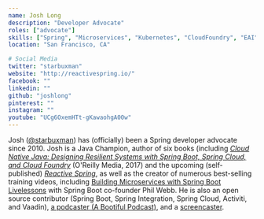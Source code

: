 ```yaml
---
name: Josh Long
description: "Developer Advocate"
roles: ["advocate"]
skills: ["Spring", "Microservices", "Kubernetes", "CloudFoundry", "EAI", "Cloud Computing", "YAML"]
location: "San Francisco, CA"

# Social Media 
twitter: "starbuxman"
website: "http://reactivespring.io/"
facebook: ""
linkedin: ""
github: "joshlong"
pinterest: ""
instagram: ""
youtube: "UCg6OxemHTt-gKawaohgA00w"
---
```


Josh ([@starbuxman](https://twitter.com/starbuxman)) has (officially) been a Spring developer advocate since 2010. Josh is a Java Champion, author of six books (including _[Cloud Native Java: Designing Resilient Systems with Spring Boot, Spring Cloud, and Cloud Foundry](https://www.amazon.com/Cloud-Native-Java-Designing-Resilient/dp/1449374646)_ (O'Reilly Media, 2017) and the upcoming (self-published) _[Reactive Spring](http://reactivespring.io/)_, as well as the creator of numerous best-selling training videos, including [Building Microservices with Spring Boot Livelessons](https://www.safaribooksonline.com/library/view/building-microservices-with/9780134192468/) with Spring Boot co-founder Phil Webb. He is also an open source contributor (Spring Boot, Spring Integration, Spring Cloud, Activiti, and Vaadin), [a podcaster (A Bootiful Podcast)](http://bit.ly/a-bootiful-podcast), and a [screencaster](http://bit.ly/spring-tips-playlist).

<!--more-->
